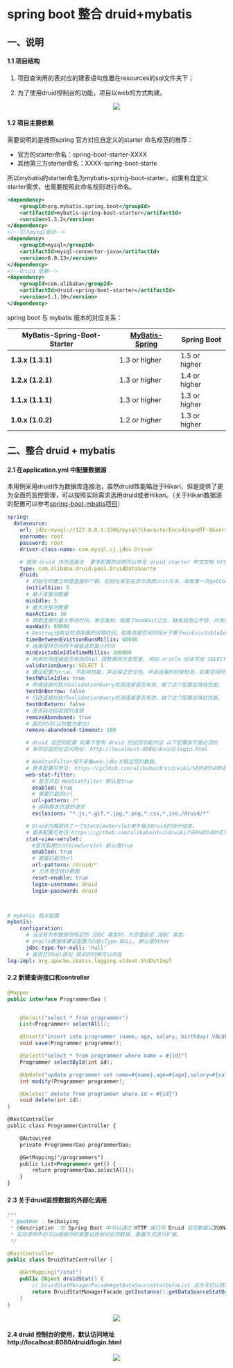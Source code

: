 # spring boot 整合 druid+mybatis

## 一、说明

#### 1.1 项目结构

1. 项目查询用的表对应的建表语句放置在resources的sql文件夹下；

2. 为了使用druid控制台的功能，项目以web的方式构建。

<div align="center"> <img src="https://github.com/heibaiying/spring-samples-for-all/blob/master/pictures/spring-boot-druid-mybatis.png"/> </div>

#### 1.2 项目主要依赖

需要说明的是按照spring 官方对应自定义的starter 命名规范的推荐：

- 官方的starter命名：spring-boot-starter-XXXX
- 其他第三方starter命名：XXXX-spring-boot-starte

所以mybatis的starter命名为mybatis-spring-boot-starter，如果有自定义starter需求，也需要按照此命名规则进行命名。

```xml
<dependency>
    <groupId>org.mybatis.spring.boot</groupId>
    <artifactId>mybatis-spring-boot-starter</artifactId>
    <version>1.3.2</version>
</dependency>
<!--引入mysql驱动-->
<dependency>
    <groupId>mysql</groupId>
    <artifactId>mysql-connector-java</artifactId>
    <version>8.0.13</version>
</dependency>
<!--druid 依赖-->
<dependency>
    <groupId>com.alibaba</groupId>
    <artifactId>druid-spring-boot-starter</artifactId>
    <version>1.1.10</version>
</dependency>
```

spring boot 与 mybatis 版本的对应关系：

| MyBatis-Spring-Boot-Starter | [MyBatis-Spring](http://www.mybatis.org/spring/index.html#Requirements) | Spring Boot   |
| --------------------------- | ------------------------------------------------------------ | ------------- |
| **1.3.x (1.3.1)**           | 1.3 or higher                                                | 1.5 or higher |
| **1.2.x (1.2.1)**           | 1.3 or higher                                                | 1.4 or higher |
| **1.1.x (1.1.1)**           | 1.3 or higher                                                | 1.3 or higher |
| **1.0.x (1.0.2)**           | 1.2 or higher                                                | 1.3 or higher |



## 二、整合 druid + mybatis

#### 2.1 在application.yml 中配置数据源

本用例采用druid作为数据库连接池，虽然druid性能略逊于Hikari，但是提供了更为全面的监控管理，可以按照实际需求选用druid或者Hikari。（关于Hikari数据源的配置可以参考[spring-boot-mbatis项目](https://github.com/heibaiying/spring-samples-for-all/tree/master/spring-boot/spring-boot-mybatis)）

```yaml
spring:
  datasource:
    url: jdbc:mysql://127.0.0.1:3306/mysql?characterEncoding=UTF-8&serverTimezone=UTC&useSSL=false
    username: root
    password: root
    driver-class-name: com.mysql.cj.jdbc.Driver

    # 使用 druid 作为连接池  更多配置的说明可以参见 druid starter 中文文档 https://github.com/alibaba/druid/tree/master/druid-spring-boot-starter
    type: com.alibaba.druid.pool.DruidDataSource
    druid:
      # 初始化时建立物理连接的个数。初始化发生在显示调用init方法，或者第一次getConnection时
      initialSize: 5
      # 最小连接池数量
      minIdle: 5
      # 最大连接池数量
      maxActive: 10
      # 获取连接时最大等待时间，单位毫秒。配置了maxWait之后，缺省启用公平锁，并发效率会有所下降，如果需要可以通过配置useUnfairLock属性为true使用非公平锁。
      maxWait: 60000
      # Destroy线程会检测连接的间隔时间，如果连接空闲时间大于等于minEvictableIdleTimeMillis则关闭物理连接。
      timeBetweenEvictionRunsMillis: 60000
      # 连接保持空闲而不被驱逐的最小时间
      minEvictableIdleTimeMillis: 300000
      # 用来检测连接是否有效的sql 因数据库方言而差, 例如 oracle 应该写成 SELECT 1 FROM DUAL
      validationQuery: SELECT 1
      # 建议配置为true，不影响性能，并且保证安全性。申请连接的时候检测，如果空闲时间大于timeBetweenEvictionRunsMillis，执行validationQuery检测连接是否有效。
      testWhileIdle: true
      # 申请连接时执行validationQuery检测连接是否有效，做了这个配置会降低性能。
      testOnBorrow: false
      # 归还连接时执行validationQuery检测连接是否有效，做了这个配置会降低性能。
      testOnReturn: false
      # 是否自动回收超时连接
      removeAbandoned: true
      # 超时时间(以秒数为单位)
      remove-abandoned-timeout: 180

      # druid 监控的配置 如果不使用 druid 的监控功能的话 以下配置就不是必须的
      # 本项目监控台访问地址: http://localhost:8080/druid/login.html

      # WebStatFilter用于采集web-jdbc关联监控的数据。
      # 更多配置可参见: https://github.com/alibaba/druid/wiki/%E9%85%8D%E7%BD%AE_%E9%85%8D%E7%BD%AEWebStatFilter
      web-stat-filter:
        # 是否开启 WebStatFilter 默认是true
        enabled: true
        # 需要拦截的url
        url-pattern: /*
        # 排除静态资源的请求
        exclusions: "*.js,*.gif,*.jpg,*.png,*.css,*.ico,/druid/*"

      # Druid内置提供了一个StatViewServlet用于展示Druid的统计信息。
      # 更多配置可参见:https://github.com/alibaba/druid/wiki/%E9%85%8D%E7%BD%AE_StatViewServlet%E9%85%8D%E7%BD%AE
      stat-view-servlet:
        #是否启用StatViewServlet 默认值true
        enabled: true
        # 需要拦截的url
        url-pattern: /druid/*
        # 允许清空统计数据
        reset-enable: true
        login-username: druid
        login-password: druid



# mybatis 相关配置
mybatis:
    configuration:
      # 当没有为参数提供特定的 JDBC 类型时，为空值指定 JDBC 类型。
      # oracle数据库建议配置为JdbcType.NULL, 默认是Other
      jdbc-type-for-null: 'null'
      # 是否打印sql语句 调试的时候可以开启
log-impl: org.apache.ibatis.logging.stdout.StdOutImpl
```

#### 2.2  新建查询接口和controller

```java
@Mapper
public interface ProgrammerDao {


    @Select("select * from programmer")
    List<Programmer> selectAll();

    @Insert("insert into programmer (name, age, salary, birthday) VALUES (#{name}, #{age}, #{salary}, #{birthday})")
    void save(Programmer programmer);

    @Select("select * from programmer where name = #{id}")
    Programmer selectById(int id);

    @Update("update programmer set name=#{name},age=#{age},salary=#{salary},birthday=#{birthday} where id=#{id}")
    int modify(Programmer programmer);

    @Delete(" delete from programmer where id = #{id}")
    void delete(int id);
}
```

```xml
@RestController
public class ProgrammerController {

    @Autowired
    private ProgrammerDao programmerDao;

    @GetMapping("/programmers")
    public List<Programmer> get() {
        return programmerDao.selectAll();
    }
}
```

#### 2.3 关于druid监控数据的外部化调用

```java
/**
 * @author : heibaiying
 * @description :在 Spring Boot 中可以通过 HTTP 接口将 Druid 监控数据以JSON 的形式暴露出去，
 * 实际使用中你可以根据你的需要自由地对监控数据、暴露方式进行扩展。
 */

@RestController
public class DruidStatController {

    @GetMapping("/stat")
    public Object druidStat() {
        // DruidStatManagerFacade#getDataSourceStatDataList 该方法可以获取所有数据源的监控数据
        return DruidStatManagerFacade.getInstance().getDataSourceStatDataList();
    }
}
```

<div align="center"> <img src="https://github.com/heibaiying/spring-samples-for-all/blob/master/pictures/druid-status.png"/> </div>



#### 2.4 druid 控制台的使用，默认访问地址 http://localhost:8080/druid/login.html

<div align="center"> <img src="https://github.com/heibaiying/spring-samples-for-all/blob/master/pictures/spring-boot-druid%20%E6%8E%A7%E5%88%B6%E5%8F%B0.png"/> </div>
